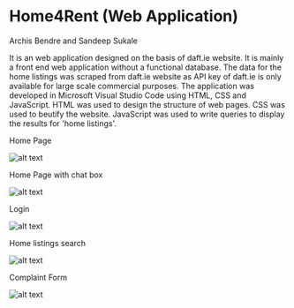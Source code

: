 # Home4Rent (Web Application)
Archis Bendre and Sandeep Sukale

It is an web application designed on the basis of daft.ie website. It is mainly a front end web application without a functional database. The data for the home listings was scraped from daft.ie website as API key of daft.ie is only available for large scale commercial purposes. The application was developed in Microsoft Visual Studio Code using HTML, CSS and JavaScript. HTML was used to design the structure of web pages. CSS was used to beutify the website. JavaScript was used to write queries to display the results for 'home listings'.  

Home Page

![alt text](https://github.com/archisbendre/Enterprise-CA/blob/master/HOME.png)

Home Page with chat box

![alt text](https://github.com/archisbendre/Enterprise-CA/blob/master/CB.png)

Login 

![alt text](https://github.com/archisbendre/Enterprise-CA/blob/master/Login.png)

Home listings search

![alt text](https://github.com/archisbendre/Enterprise-CA/blob/master/listings.png)

Complaint Form

![alt text](https://github.com/archisbendre/Enterprise-CA/blob/master/Complaint%20form.png)
